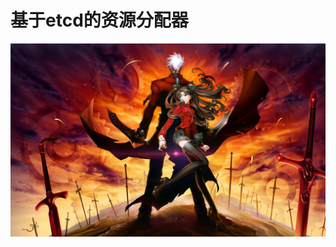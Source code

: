 基于etcd的资源分配器
===============================

![fsn](https://github.com/qjpcpu/servant-cluster/raw/master/doc/fsn.png)
